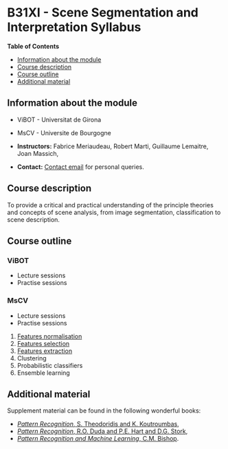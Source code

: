 # B31XI - Scene Segmentation and Interpretation Syllabus

**Table of Contents** 
- [Information about the module](#information-about-the-module)
- [Course description](#course-description)
- [Course outline](#course-outline)
- [Additional material](#additional-material)

## Information about the module

* ViBOT - Universitat de Girona

* MsCV - Universite de Bourgogne
 * **Instructors:** Fabrice Meriaudeau, Robert Marti, Guillaume Lemaitre, Joan Massich,
 * **Contact:** [Contact email](mailto:g.lemaitre58@gmail.com) for personal queries.

## Course description

To provide a critical and practical understanding of the principle theories and concepts of scene analysis, from image segmentation, classification to scene description.

## Course outline

### ViBOT

* Lecture sessions
* Practise sessions

### MsCV

* Lecture sessions
* Practise sessions
 1. [Features normalisation](https://github.com/ViBOT-Erasmus/B31XI-SI-Features-Normalisation)
 1. [Features selection](https://github.com/ViBOT-Erasmus/B31XI-SI-Features-Selection)
 1. [Features extraction](https://github.com/ViBOT-Erasmus/B31XI-SI-Features-Extraction)
 1. Clustering
 1. Probabilistic classifiers
 1. Ensemble learning

## Additional material

Supplement material can be found in the following wonderful books:

* [*Pattern Recognition*, S. Theodoridis and K. Koutroumbas](http://www.manalhelal.com/Books/F2014/Pattern%20Recognition_2003.pdf),
* [*Pattern Recognition*, R.O. Duda and P.E. Hart and D.G. Stork](http://cns-classes.bu.edu/cn550/Readings/duda-etal-00.pdf),
* [*Pattern Recognition and Machine Learning*, C.M. Bishop](http://www.rmki.kfki.hu/~banmi/elte/Bishop%20-%20Pattern%20Recognition%20and%20Machine%20Learning.pdf).
